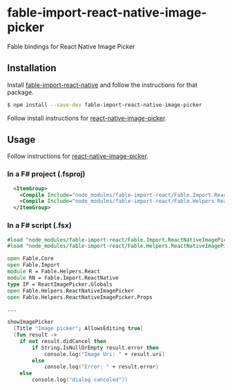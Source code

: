 # fable-import-react-native-image-picker

Fable bindings for React Native Image Picker

## Installation

Install [fable-import-react-native](https://www.npmjs.com/package/fable-import-react-native) and follow the instructions for that package.

```sh
$ npm install --save-dev fable-import-react-native-image-picker
```

Follow install instructions for [react-native-image-picker](https://github.com/marcshilling/react-native-image-picker).

## Usage

Follow instructions for [react-native-image-picker](https://github.com/marcshilling/react-native-image-picker).

### In a F# project (.fsproj)

```xml
  <ItemGroup>
    <Compile Include="node_modules/fable-import-react/Fable.Import.ReactNativeImagePicker.fs" />
    <Compile Include="node_modules/fable-import-react/Fable.Helpers.ReactNativeImagePicker.fs" />            
  </ItemGroup>
```

### In a F# script (.fsx)

```fsharp
#load "node_modules/fable-import-react/Fable.Import.ReactNativeImagePicker.fs"
#load "node_modules/fable-import-react/Fable.Helpers.ReactNativeImagePicker.fs"

open Fable.Core
open Fable.Import
module R = Fable.Helpers.React
module RN = Fable.Import.ReactNative
type IP = ReactImagePicker.Globals
open Fable.Helpers.ReactNativeImagePicker
open Fable.Helpers.ReactNativeImagePicker.Props

...

showImagePicker
  [Title "Image picker"; AllowsEditing true] 
  (fun result -> 
    if not result.didCancel then
        if String.IsNullOrEmpty result.error then
            console.log("Image Uri: " + result.uri)
        else
            console.log("Error: " + result.error)
    else
        console.log("dialog canceled"))
        
```
